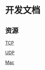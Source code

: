 # 开发文档

## 资源

[TCP](https://colobu.com/2014/12/02/go-socket-programming-TCP/)

[UDP](https://colobu.com/2014/12/02/go-socket-programming-UDP/)

[Mac](https://www.jianshu.com/p/80280898b209)
